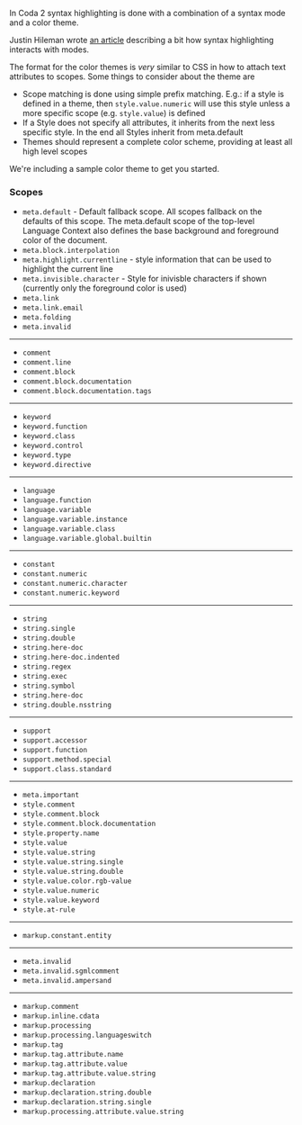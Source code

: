 In Coda 2 syntax highlighting is done with a combination of a syntax mode and a color theme.

Justin Hileman wrote [an article](http://justinhileman.info/article/coda-2-modes-scopes-and-you/) describing a bit how syntax highlighting interacts with modes.

The format for the color themes is *very* similar to CSS in how to attach text attributes to scopes. Some things to consider about the theme are

* Scope matching is done using simple prefix matching. E.g.: if a style is defined in a theme, then `style.value.numeric` will use this style unless a more specific scope (e.g. `style.value`) is defined
* If a Style does not specify all attributes, it inherits from the next less specific style. In the end all Styles inherit from meta.default
* Themes should represent a complete color scheme, providing at least all high level scopes

We're including a sample color theme to get you started.

### Scopes
* `meta.default` - Default fallback scope. All scopes fallback on the defaults of this scope. The meta.default scope of the top-level Language Context also defines the base background and foreground color of the document.
* `meta.block.interpolation`
* `meta.highlight.currentline` - style information that can be used to highlight the current line
* `meta.invisible.character` - Style for inivisble characters if shown (currently only the foreground color is used)
* `meta.link`
* `meta.link.email`
* `meta.folding`
* `meta.invalid`

---

* `comment`
* `comment.line`
* `comment.block`
* `comment.block.documentation`
* `comment.block.documentation.tags`

---

* `keyword`
* `keyword.function`	
* `keyword.class`	
* `keyword.control`	
* `keyword.type`	
* `keyword.directive`	

---

* `language`
* `language.function`
* `language.variable`
* `language.variable.instance`
* `language.variable.class`
* `language.variable.global.builtin`

---

* `constant`
* `constant.numeric`
* `constant.numeric.character`
* `constant.numeric.keyword`

---

* `string`
* `string.single`	
* `string.double`	
* `string.here-doc`	
* `string.here-doc.indented`	
* `string.regex`	
* `string.exec`	
* `string.symbol`	
* `string.here-doc`	
* `string.double.nsstring`

---

* `support`
* `support.accessor`
* `support.function`
* `support.method.special`
* `support.class.standard`

---

* `meta.important`	
* `style.comment`	
* `style.comment.block`	
* `style.comment.block.documentation`	
* `style.property.name`	
* `style.value`	
* `style.value.string`	
* `style.value.string.single`	
* `style.value.string.double`	
* `style.value.color.rgb-value`	
* `style.value.numeric`	
* `style.value.keyword`	
* `style.at-rule`	

---

* `markup.constant.entity`

---

* `meta.invalid`	
* `meta.invalid.sgmlcomment`	
* `meta.invalid.ampersand`

---

* `markup.comment`	
* `markup.inline.cdata`	
* `markup.processing`	
* `markup.processing.languageswitch`	
* `markup.tag`	
* `markup.tag.attribute.name`	
* `markup.tag.attribute.value`	
* `markup.tag.attribute.value.string`	
* `markup.declaration`	
* `markup.declaration.string.double`	
* `markup.declaration.string.single`	
* `markup.processing.attribute.value.string`	
